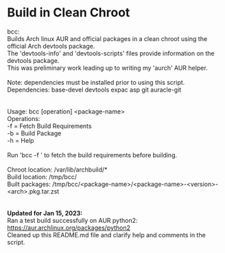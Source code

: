 # Build in Clean Chroot

bcc: <br>
Builds Arch linux AUR and official packages in a clean chroot using the official Arch devtools package.<br>
The 'devtools-info' and 'devtools-scripts' files provide information on the devtools package.<br>
This was preliminary work leading up to writing my 'aurch' AUR helper.<br>
<br>
Note: dependencies must be installed prior to using this script.<br>
Dependencies: base-devel devtools expac asp git auracle-git<br>
<br>
<br>
 Usage: bcc [operation] \<package-name\> <br>
 Operations: <br>
	-f  = Fetch Build Requirements <br>
	-b  = Build Package <br>
	-h  = Help <br>
<br>
 Run 'bcc -f <package-name>' to fetch the build requirements before building.<br>
<br>
 Chroot location:	/var/lib/archbuild/* <br>
 Build location:	/tmp/bcc/ <br>
 Built packages:	/tmp/bcc/\<package-name\>/\<package-name\>-\<version\>-\<arch\>.pkg.tar.zst <br>
<br>
<br>
**Updated for Jan 15, 2023:**<br>
Ran a test build successfully on AUR python2: https://aur.archlinux.org/packages/python2 <br>
Cleaned up this README.md file and clarify help and comments in the script.<br>
<br>